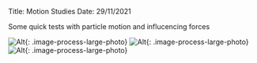 Title: Motion Studies
Date: 29/11/2021

Some quick tests with particle motion and influcencing forces



![Alt]({static}/images/d/PSpiral_01.jpg){: .image-process-large-photo}
![Alt]({static}/images/d/PSpiral_02.jpg){: .image-process-large-photo}
![Alt]({static}/images/d/PSpiral_03.jpg){: .image-process-large-photo}


